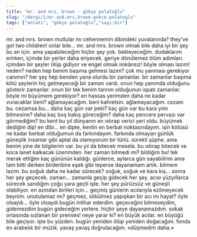 ```yaml
---
title: "mr. and mrs. brown - gökçe polatoğlu"
slug: "/dergi/1/mr.and.mrs.brown-gokce.polatoglu"
tags: ["anlatı", "gökçe polatoğlu","sayı:bir"]
---
```


mr. and mrs. brown mutlular mı cehennemin dibindeki yuvalarında? they've
got two children! onlar bile... mr. and mrs. brown olmak bile daha iyi
bir şey bu an için. ama yapabileceğim hiçbir şey yok. bekleyeceğim.
dudaklarım erirken, içimde bir yerler daha eriyecek. geriye dönülemez
ölüm adımları. içimden bir şeyler ölüp gidiyor ve engel olmak imkânsız!
böyle olması lazım! neden? neden hep benim başıma gelmesi lazım? çok mu
yanması gerekiyor canımın? her şey hep benden yana olurdu bir zamanlar.
bir zamanlar başıma kötü şeylerin hiç gelmeyeceği bir zaman vardı. onun
hep yanımda olduğunu gösterir zamanlar. onun bir tek benim tanrım
olduğunun ispatı zamanlar. böyle mi büyümem gerekiyor? en hassas
yerimden daha ne kadar vuracaklar beni? ağlamayacağım. beni kahretsin.
ağlamayacağım. cezam bu. cezamsa bu... daha kaç gün var peki? kaç gün
var bu kara yılın bitmesine? daha kaç boş bakış göreceğim? daha kaç
pencere pervazı var görmediğim? bu kent bu yıl dünyanın en ıstırap
verici yeri oldu. büyümek dediğim dip! en dibi... en dipte, kentin en
berbat noktasındayım. işin kötüsü ne kadar berbat olduğumun da
farkındayım. farkında olmayan günlük güneşlik insanlar gibi aptal da
olamıyorum bir türlü. sürekli şüphe. ama benim yine de bilgilerim var.
bu yıl da bitecek mesela. bu ıstırap bitecek ve koca lanet kalkacak
üzerimden. her zaman bitmedi mi? bildiğim bu! tek merak ettiğim kaç
gününün kaldığı. günlerce, aylarca gün sayabilirim ama tam bitti derken
birdenbire eşek gibi teperse dayanamam artık. bilmem lazım. bu soğuk
daha ne kadar sürecek? soğuk, soğuk ve kara kış... sonra her şey
geçecek. zaman... zamanla geçip gidecek her şey. acısı yüzyıllarca
sürecek sandığım çoğu yara geçti işte. her şey pürüzsüz ve güneşli
olabiliyor. en azından birileri için... geçmiş günlerin acılarıyla
ezilmeyecek beynim. unutulamaz mı? geçmez, sökülmez yapışkan bir acı mı
hayat? öyle olsaydı... öyle olsaydı bugün intihar ederdim. geçeceğini
bilmeseydim, gidemezdim bugün gideceğim yerlere. hiçbir şeye
dayanamazdım. sokak ortasında sızlanan bir prenses! neye yarar ki? en
büyük acılar. en büyüğü bile geçiyor. işte bu yüzden. bugün yeniden ölüp
yeniden doğacağım. fonda en arabesk bir müzik. yavaş yavaş doğrulacağım.
«düşmedim daha.»





